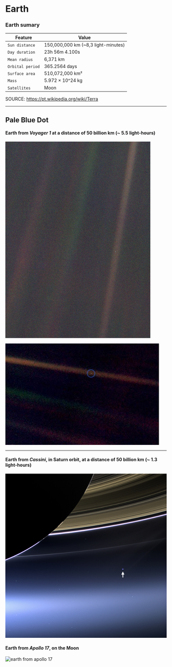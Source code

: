 # Earth
### Earth sumary

| Feature | Value |
| --- | --- |
| `Sun distance` | 150,000,000 km (~8,3 light-minutes) |
| `Day duration` | 23h 56m 4.100s |
| `Mean radius` | 6,371 km |
| `Orbital period` | 365.2564 days |
| `Surface area` | 510,072,000 km² |
| `Mass` | 5.972 × 10^24 kg |
| `Satellites` | Moon |

SOURCE: https://pt.wikipedia.org/wiki/Terra

---

## Pale Blue Dot
#### Earth from *Voyager 1* at a distance of 50 billion km (~ 5.5 light-hours)
![pale blue dot](https://github.com/dnatividade/astronomy/blob/master/Images/Pale_Blue_Dot.png)

![pale blue dot](https://github.com/dnatividade/astronomy/blob/master/Images/palido_ponto_azul.jpg)

---

#### Earth from *Cassini*, in Saturn orbit, at a distance of 50 billion km (~ 1.3 light-hours)
![pale blue dot cassini](https://github.com/dnatividade/astronomy/blob/master/Images/palido_ponto_azul%20-%20CASSINI.jpg)

#### Earth from *Apollo 17*, on the Moon
![earth from apollo 17](https://github.com/dnatividade/astronomy/blob/master/Images/03-earth%20-%20The_Earth_seen_from_Apollo_17.jpg)
